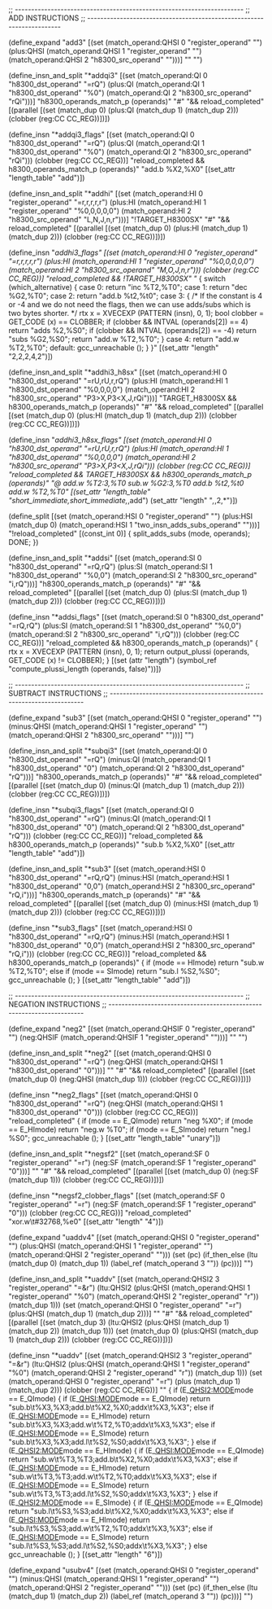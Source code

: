 ;; ----------------------------------------------------------------------
;; ADD INSTRUCTIONS
;; ----------------------------------------------------------------------

(define_expand "add<mode>3"
  [(set (match_operand:QHSI 0 "register_operand" "")
	(plus:QHSI (match_operand:QHSI 1 "register_operand" "")
		   (match_operand:QHSI 2 "h8300_src_operand" "")))]
  ""
  "")

(define_insn_and_split "*addqi3"
  [(set (match_operand:QI 0 "h8300_dst_operand" "=rQ")
	(plus:QI (match_operand:QI 1 "h8300_dst_operand" "%0")
		 (match_operand:QI 2 "h8300_src_operand" "rQi")))]
  "h8300_operands_match_p (operands)"
  "#"
  "&& reload_completed"
  [(parallel [(set (match_dup 0) (plus:QI (match_dup 1) (match_dup 2)))
	      (clobber (reg:CC CC_REG))])])

(define_insn "*addqi3_flags<cczn>"
  [(set (match_operand:QI 0 "h8300_dst_operand" "=rQ")
	(plus:QI (match_operand:QI 1 "h8300_dst_operand" "%0")
		 (match_operand:QI 2 "h8300_src_operand" "rQi")))
   (clobber (reg:CC CC_REG))]
  "reload_completed && h8300_operands_match_p (operands)"
  "add.b	%X2,%X0"
  [(set_attr "length_table" "add")])

(define_insn_and_split "*addhi"
  [(set (match_operand:HI 0 "register_operand" "=r,r,r,r,r")
	(plus:HI (match_operand:HI 1 "register_operand" "%0,0,0,0,0")
		 (match_operand:HI 2 "h8300_src_operand" "L,N,J,n,r")))]
  "!TARGET_H8300SX"
  "#"
  "&& reload_completed"
  [(parallel [(set (match_dup 0) (plus:HI (match_dup 1) (match_dup 2)))
	      (clobber (reg:CC CC_REG))])])

(define_insn "*addhi3_flags<cczn>"
  [(set (match_operand:HI 0 "register_operand" "=r,r,r,r,r")
	(plus:HI (match_operand:HI 1 "register_operand" "%0,0,0,0,0")
		 (match_operand:HI 2 "h8300_src_operand" "M,O,J,n,r")))
   (clobber (reg:CC CC_REG))]
  "reload_completed && !TARGET_H8300SX"
  "*
  {
    switch (which_alternative)
      {
      case 0:
	return \"inc %T2,%T0\";
      case 1:
	return \"dec %G2,%T0\";
      case 2:
	return \"add.b	%t2,%t0\";
      case 3:
	{
	  /* If the constant is 4 or -4 and we do not need the
	     flags, then we can use adds/subs which is two bytes
	     shorter.  */
	  rtx x = XVECEXP (PATTERN (insn), 0, 1);
	  bool clobber = GET_CODE (x) == CLOBBER;
	  if (clobber && INTVAL (operands[2]) == 4)
	    return \"adds	%2,%S0\";
	  if (clobber && INTVAL (operands[2]) == -4)
	    return \"subs	%G2,%S0\";
	  return \"add.w	%T2,%T0\";
	}
      case 4:
	return \"add.w	%T2,%T0\";
      default:
	gcc_unreachable ();
      }
  }"
  [(set_attr "length" "2,2,2,4,2")])

(define_insn_and_split "*addhi3_h8sx"
  [(set (match_operand:HI 0 "h8300_dst_operand" "=rU,rU,r,rQ")
	(plus:HI (match_operand:HI 1 "h8300_dst_operand" "%0,0,0,0")
		 (match_operand:HI 2 "h8300_src_operand" "P3>X,P3<X,J,rQi")))]
  "TARGET_H8300SX && h8300_operands_match_p (operands)"
  "#"
  "&& reload_completed"
  [(parallel [(set (match_dup 0) (plus:HI (match_dup 1) (match_dup 2)))
	      (clobber (reg:CC CC_REG))])])

(define_insn "*addhi3_h8sx_flags<cczn>"
  [(set (match_operand:HI 0 "h8300_dst_operand" "=rU,rU,r,rQ")
	(plus:HI (match_operand:HI 1 "h8300_dst_operand" "%0,0,0,0")
		 (match_operand:HI 2 "h8300_src_operand" "P3>X,P3<X,J,rQi")))
   (clobber (reg:CC CC_REG))]
  "reload_completed && TARGET_H8300SX && h8300_operands_match_p (operands)"
  "@
   add.w	%T2:3,%T0
   sub.w	%G2:3,%T0
   add.b	%t2,%t0
   add.w	%T2,%T0"
  [(set_attr "length_table" "short_immediate,short_immediate,*,add")
   (set_attr "length" "*,*,2,*")])

(define_split
  [(set (match_operand:HSI 0 "register_operand" "")
	(plus:HSI (match_dup 0)
		 (match_operand:HSI 1 "two_insn_adds_subs_operand" "")))]
  "!reload_completed"
  [(const_int 0)]
  {
    split_adds_subs (<MODE>mode, operands);
    DONE;
  })


(define_insn_and_split "*addsi"
  [(set (match_operand:SI 0 "h8300_dst_operand" "=rQ,rQ")
	(plus:SI (match_operand:SI 1 "h8300_dst_operand" "%0,0")
		 (match_operand:SI 2 "h8300_src_operand" "i,rQ")))]
  "h8300_operands_match_p (operands)"
  "#"
  "&& reload_completed"
  [(parallel [(set (match_dup 0) (plus:SI (match_dup 1) (match_dup 2)))
	      (clobber (reg:CC CC_REG))])])

(define_insn "*addsi_flags<cczn>"
  [(set (match_operand:SI 0 "h8300_dst_operand" "=rQ,rQ")
	(plus:SI (match_operand:SI 1 "h8300_dst_operand" "%0,0")
		 (match_operand:SI 2 "h8300_src_operand" "i,rQ")))
   (clobber (reg:CC CC_REG))]
  "reload_completed && h8300_operands_match_p (operands)"
{
  rtx x = XVECEXP (PATTERN (insn), 0, 1);
  return output_plussi (operands, GET_CODE (x) != CLOBBER);
}
  [(set (attr "length")
	(symbol_ref "compute_plussi_length (operands, false)"))])

;; ----------------------------------------------------------------------
;; SUBTRACT INSTRUCTIONS
;; ----------------------------------------------------------------------

(define_expand "sub<mode>3"
  [(set (match_operand:QHSI 0 "register_operand" "")
	(minus:QHSI (match_operand:QHSI 1 "register_operand" "")
		    (match_operand:QHSI 2 "h8300_src_operand" "")))]
  "")

(define_insn_and_split "*subqi3"
  [(set (match_operand:QI 0 "h8300_dst_operand" "=rQ")
	(minus:QI (match_operand:QI 1 "h8300_dst_operand" "0")
		  (match_operand:QI 2 "h8300_dst_operand" "rQ")))]
  "h8300_operands_match_p (operands)"
  "#"
  "&& reload_completed"
  [(parallel [(set (match_dup 0) (minus:QI (match_dup 1) (match_dup 2)))
	      (clobber (reg:CC CC_REG))])])

(define_insn "*subqi3_flags<cczn>"
  [(set (match_operand:QI 0 "h8300_dst_operand" "=rQ")
	(minus:QI (match_operand:QI 1 "h8300_dst_operand" "0")
		  (match_operand:QI 2 "h8300_dst_operand" "rQ")))
   (clobber (reg:CC CC_REG))]
  "reload_completed && h8300_operands_match_p (operands)"
  "sub.b	%X2,%X0"
  [(set_attr "length_table" "add")])

(define_insn_and_split "*sub<mode>3"
  [(set (match_operand:HSI 0 "h8300_dst_operand" "=rQ,rQ")
	(minus:HSI (match_operand:HSI 1 "h8300_dst_operand" "0,0")
		   (match_operand:HSI 2 "h8300_src_operand" "rQ,i")))]
  "h8300_operands_match_p (operands)"
  "#"
  "&& reload_completed"
  [(parallel [(set (match_dup 0) (minus:HSI (match_dup 1) (match_dup 2)))
	      (clobber (reg:CC CC_REG))])])

(define_insn "*sub<mode>3_flags<cczn>"
  [(set (match_operand:HSI 0 "h8300_dst_operand" "=rQ,rQ")
	(minus:HSI (match_operand:HSI 1 "h8300_dst_operand" "0,0")
		   (match_operand:HSI 2 "h8300_src_operand" "rQ,i")))
   (clobber (reg:CC CC_REG))]
  "reload_completed && h8300_operands_match_p (operands)"
  { 
    if (<MODE>mode == HImode)
      return "sub.w	%T2,%T0";
    else if (<MODE>mode == SImode)
      return "sub.l	%S2,%S0";
    gcc_unreachable ();
  }
  [(set_attr "length_table" "add")])

;; ----------------------------------------------------------------------
;; NEGATION INSTRUCTIONS
;; ----------------------------------------------------------------------

(define_expand "neg<mode>2"
  [(set (match_operand:QHSIF 0 "register_operand" "")
	(neg:QHSIF (match_operand:QHSIF 1 "register_operand" "")))]
  ""
  "")

(define_insn_and_split "*neg<mode>2"
  [(set (match_operand:QHSI 0 "h8300_dst_operand" "=rQ")
	(neg:QHSI (match_operand:QHSI 1 "h8300_dst_operand" "0")))]
  ""
  "#"
  "&& reload_completed"
  [(parallel [(set (match_dup 0) (neg:QHSI (match_dup 1)))
	      (clobber (reg:CC CC_REG))])])

(define_insn "*neg<mode>2_flags<cczn>"
  [(set (match_operand:QHSI 0 "h8300_dst_operand" "=rQ")
	(neg:QHSI (match_operand:QHSI 1 "h8300_dst_operand" "0")))
   (clobber (reg:CC CC_REG))]
  "reload_completed"
  {
    if (<MODE>mode == E_QImode)
      return "neg	%X0";
    if (<MODE>mode == E_HImode)
      return "neg.w	%T0";
    if (<MODE>mode == E_SImode)
      return "neg.l	%S0";
    gcc_unreachable ();
  }
  [(set_attr "length_table" "unary")])

(define_insn_and_split "*negsf2"
  [(set (match_operand:SF 0 "register_operand" "=r")
	(neg:SF (match_operand:SF 1 "register_operand" "0")))]
  ""
  "#"
  "&& reload_completed"
  [(parallel [(set (match_dup 0) (neg:SF (match_dup 1)))
	      (clobber (reg:CC CC_REG))])])
  
(define_insn "*negsf2_clobber_flags"
  [(set (match_operand:SF 0 "register_operand" "=r")
       (neg:SF (match_operand:SF 1 "register_operand" "0")))
   (clobber (reg:CC CC_REG))]
  "reload_completed"
  "xor.w\\t#32768,%e0"
  [(set_attr "length" "4")])

(define_expand "uaddv<mode>4"
  [(set (match_operand:QHSI 0 "register_operand" "")
	(plus:QHSI (match_operand:QHSI 1 "register_operand" "")
		   (match_operand:QHSI 2 "register_operand" "")))
   (set (pc)
	(if_then_else (ltu (match_dup 0) (match_dup 1))
		      (label_ref (match_operand 3 ""))
		      (pc)))]
  "")

(define_insn_and_split "*uaddv"
  [(set (match_operand:QHSI2 3 "register_operand" "=&r")
	(ltu:QHSI2 (plus:QHSI (match_operand:QHSI 1 "register_operand" "%0")
			   (match_operand:QHSI 2 "register_operand" "r"))
		(match_dup 1)))
   (set (match_operand:QHSI 0 "register_operand" "=r")
	(plus:QHSI (match_dup 1) (match_dup 2)))]
  ""
  "#"
  "&& reload_completed"
  [(parallel [(set (match_dup 3) (ltu:QHSI2 (plus:QHSI (match_dup 1) (match_dup 2))
					  (match_dup 1)))
	      (set (match_dup 0) (plus:QHSI (match_dup 1) (match_dup 2)))
	      (clobber (reg:CC CC_REG))])])

(define_insn "*uaddv"
  [(set (match_operand:QHSI2 3 "register_operand" "=&r")
	(ltu:QHSI2 (plus:QHSI (match_operand:QHSI 1 "register_operand" "%0")
			     (match_operand:QHSI 2 "register_operand" "r"))
		(match_dup 1)))
   (set (match_operand:QHSI 0 "register_operand" "=r")
	(plus (match_dup 1) (match_dup 2)))
   (clobber (reg:CC CC_REG))]
  ""
{
  if (E_<QHSI2:MODE>mode == E_QImode)
    {
      if (E_<QHSI:MODE>mode == E_QImode)
	return "sub.b\t%X3,%X3\;add.b\t%X2,%X0\;addx\t%X3,%X3";
      else if (E_<QHSI:MODE>mode == E_HImode)
	return "sub.b\t%X3,%X3\;add.w\t%T2,%T0\;addx\t%X3,%X3";
      else if (E_<QHSI:MODE>mode == E_SImode)
	return "sub.b\t%X3,%X3\;add.l\t%S2,%S0\;addx\t%X3,%X3";
    }
  else if (E_<QHSI2:MODE>mode == E_HImode)
    {
      if (E_<QHSI:MODE>mode == E_QImode)
	return "sub.w\t%T3,%T3\;add.b\t%X2,%X0\;addx\t%X3,%X3";
      else if (E_<QHSI:MODE>mode == E_HImode)
	return "sub.w\t%T3,%T3\;add.w\t%T2,%T0\;addx\t%X3,%X3";
      else if (E_<QHSI:MODE>mode == E_SImode)
	return "sub.w\t%T3,%T3\;add.l\t%S2,%S0\;addx\t%X3,%X3";
    }
  else if (E_<QHSI2:MODE>mode == E_SImode)
    {
      if (E_<QHSI:MODE>mode == E_QImode)
	return "sub.l\t%S3,%S3\;add.b\t%X2,%X0\;addx\t%X3,%X3";
      else if (E_<QHSI:MODE>mode == E_HImode)
	return "sub.l\t%S3,%S3\;add.w\t%T2,%T0\;addx\t%X3,%X3";
      else if (E_<QHSI:MODE>mode == E_SImode)
	return "sub.l\t%S3,%S3\;add.l\t%S2,%S0\;addx\t%X3,%X3";
    }
  else
    gcc_unreachable ();
}
  [(set_attr "length" "6")])

(define_expand "usubv<mode>4"
  [(set (match_operand:QHSI 0 "register_operand" "")
	(minus:QHSI (match_operand:QHSI 1 "register_operand" "")
		    (match_operand:QHSI 2 "register_operand" "")))
   (set (pc)
	(if_then_else (ltu (match_dup 1) (match_dup 2))
		      (label_ref (match_operand 3 ""))
		      (pc)))]
  "")
